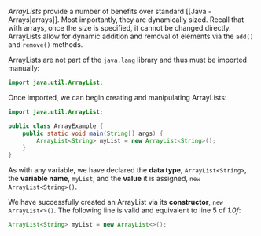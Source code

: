 _ArrayLists_ provide a number of benefits over standard [[Java - Arrays|arrays]]. Most importantly, they are dynamically sized. Recall that with arrays, once the size is specified, it cannot be changed directly. ArrayLists allow for dynamic addition and removal of elements via the `add()` and `remove()` methods. 

ArrayLists are not part of the `java.lang` library and thus must be imported manually:
```java
import java.util.ArrayList;
```
Once imported, we can begin creating and manipulating ArrayLists:
```java title="_Figure 1.0f_"{1,5}
import java.util.ArrayList;

public class ArrayExample {
	public static void main(String[] args) {
		ArrayList<String> myList = new ArrayList<String>();
	}
}
```
As with any variable, we have declared the **data type**, `ArrayList<String>`, the **variable name**, `myList`, and the **value** it is assigned, `new ArrayList<String>()`.

We have successfully created an ArrayList via its **constructor**, `new ArrayList<>()`. The following line is valid and equivalent to line 5 of _1.0f_:
```java title="_Figure 1.1f_"
ArrayList<String> myList = new ArrayList<>();
```
